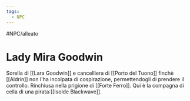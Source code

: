 ```yaml
---
tags:
  - NPC
---
```

#NPC/alleato
# Lady Mira Goodwin

Sorella di [[Lara Goodwin]] e cancelliera di [[Porto del Tuono]] finchè [[Aldrin]] non l'ha incolpata di cospirazione, permettendogli di prendere il controllo.
Rinchiusa nella prigione di [[Forte Ferro]]. Qui è la compagna di cella di una pirata:[[Isolde Blackwave]]. 